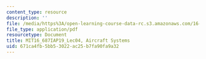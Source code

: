 ```yaml
---
content_type: resource
description: ''
file: /media/https%3A/open-learning-course-data-rc.s3.amazonaws.com/16-687-private-pilot-ground-school-january-iap-2019/671ca4fb5bb53022ac25b7fa90fa9a32_MIT16_687IAP19_Lec04.pdf
file_type: application/pdf
resourcetype: Document
title: MIT16_687IAP19_Lec04, Aircraft Systems
uid: 671ca4fb-5bb5-3022-ac25-b7fa90fa9a32
---
```

